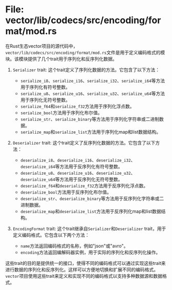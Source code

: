 # File: vector/lib/codecs/src/encoding/format/mod.rs

在Rust生态vector项目的源代码中，`vector/lib/codecs/src/encoding/format/mod.rs`文件是用于定义编码格式的模块。该模块提供了几个trait用于序列化和反序列化数据。

1. `Serializer` trait: 这个trait定义了序列化数据的方法。它包含了以下方法：
   - `serialize_i8`、`serialize_i16`、`serialize_i32`、`serialize_i64`等方法用于序列化有符号整数。
   - `serialize_u8`、`serialize_u16`、`serialize_u32`、`serialize_u64`等方法用于序列化无符号整数。
   - `serialize_f64`和`serialize_f32`方法用于序列化浮点数。
   - `serialize_bool`方法用于序列化布尔值。
   - `serialize_str`、`serialize_binary`等方法用于序列化字符串或二进制数据。
   - `serialize_map`和`serialize_list`方法用于序列化map和list数据结构。

2. `Deserializer` trait: 这个trait定义了反序列化数据的方法。它包含了以下方法：
   - `deserialize_i8`、`deserialize_i16`、`deserialize_i32`、`deserialize_i64`等方法用于反序列化有符号整数。
   - `deserialize_u8`、`deserialize_u16`、`deserialize_u32`、`deserialize_u64`等方法用于反序列化无符号整数。
   - `deserialize_f64`和`deserialize_f32`方法用于反序列化浮点数。
   - `deserialize_bool`方法用于反序列化布尔值。
   - `deserialize_str`、`deserialize_binary`等方法用于反序列化字符串或二进制数据。
   - `deserialize_map`和`deserialize_list`方法用于反序列化map和list数据结构。

3. `EncodingFormat` trait: 这个trait继承自`Serializer`和`Deserializer` trait，用于定义编码格式。它包含以下两个方法：
   - `name`方法返回编码格式的名称，例如"json"或"avro"。
   - `encoding`方法返回编解码器实例，用于实际的序列化和反序列化操作。

这些trait的目的是提供统一的接口，使得不同的编码格式可以通过实现这些trait来进行数据的序列化和反序列化。这样可以方便地切换和扩展不同的编码格式。`vector`项目使用这些trait来定义和实现不同的编码格式以支持多种数据源和数据格式。

